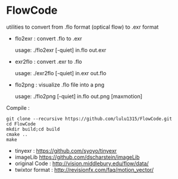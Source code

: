 # FlowCode

utilities to convert from .flo format (optical flow) to .exr format

* flo2exr : convert .flo to .exr

    usage: ./flo2exr [-quiet] in.flo out.exr

* exr2flo : convert .exr to .flo

    usage: ./exr2flo [-quiet] in.exr out.flo
    
* flo2png : visualize .flo file into a png

    usage: ./flo2png [-quiet] in.flo out.png [maxmotion] 

Compile :

    git clone --recursive https://github.com/lulu1315/FlowCode.git
    cd FlowCode
    mkdir build;cd build
    cmake ..
    make

* tinyexr : https://github.com/syoyo/tinyexr
* imageLib https://github.com/dscharstein/imageLib
* original Code : http://vision.middlebury.edu/flow/data/
* twixtor format : http://revisionfx.com/faq/motion_vector/

